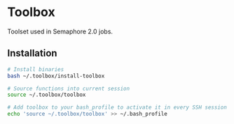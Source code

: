 # Toolbox

Toolset used in Semaphore 2.0 jobs.

## Installation

``` bash
# Install binaries
bash ~/.toolbox/install-toolbox

# Source functions into current session
source ~/.toolbox/toolbox

# Add toolbox to your bash_profile to activate it in every SSH session
echo 'source ~/.toolbox/toolbox' >> ~/.bash_profile
```

